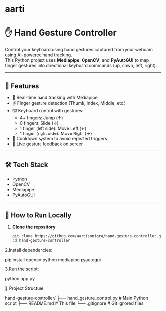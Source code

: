 # aarti

# ✋ Hand Gesture Controller

Control your keyboard using hand gestures captured from your webcam using AI-powered hand tracking.  
This Python project uses **Mediapipe**, **OpenCV**, and **PyAutoGUI** to map finger gestures into directional keyboard commands (up, down, left, right).

---

## 🧠 Features

- 🤖 Real-time hand tracking with Mediapipe
- ✌️ Finger gesture detection (Thumb, Index, Middle, etc.)
- ⌨️ Keyboard control with gestures:
  - 4+ fingers: Jump (↑)
  - 0 fingers: Slide (↓)
  - 1 finger (left side): Move Left (←)
  - 1 finger (right side): Move Right (→)
- 🔄 Cooldown system to avoid repeated triggers
- 👀 Live gesture feedback on screen

---

## 🛠 Tech Stack

- Python
- OpenCV
- Mediapipe
- PyAutoGUI

---

## 🚀 How to Run Locally

1. **Clone the repository**

   ```bash
   git clone https://github.com/aartisonigra/hand-gesture-controller.git
   cd hand-gesture-controller


2.Install dependencies:

pip install opencv-python mediapipe pyautogui

3.Run the script:

python app.py

📁 Project Structure

hand-gesture-controller/
├── hand_gesture_control.py   # Main Python script
├── README.md                 # This file
└── .gitignore                # Git ignored files


